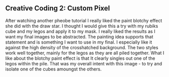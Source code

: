 ## Creative Coding 2: Custom Pixel
After watching another pheobe tutorial I really liked the paint blotchy effect she did with the draw star. I thought I would give this a try with my rubiks cube and my legos and apply it to my mask. I really liked the results as I want my final images to be abstracted. The painting idea supports that statement and is something I want to use in my final. I especially like it against the high density of the crosshatched background. The two styles work well together, mainly for the legos as they are all piled together. What I like about the blotchy paint effect is that It clearly singles out one of the legos within the pile. That was my overall intent with this image - to try and isolate one of the cubes amoungst the others. 